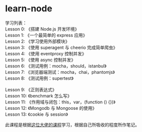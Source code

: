 # learn-node

学习列表：<br>
Lesson 0: 《搭建 Node.js 开发环境》<br>
Lesson 1: 《一个最简单的 express 应用》<br>
Lesson 2: 《学习使用外部模块》<br>
Lesson 3: 《使用 superagent 与 cheerio 完成简单爬虫》<br>
Lesson 4: 《使用 eventproxy 控制并发》<br>
Lesson 5: 《使用 async 控制并发》<br>
Lesson 6: 《测试用例：mocha，should，istanbul》<br>
Lesson 7: 《浏览器端测试：mocha，chai，phantomjs》 <br>
Lesson 8: 《测试用例：supertest》<br><br>
Lesson 9: 《正则表达式》<br>
Lesson 10: 《benchmark 怎么写》<br>
Lesson 11: 《作用域与闭包：this，var，(function () {})》 <br>
Lesson 12: 《Mongodb 与 Mongoose 的使用》<br>
Lesson 13: 《cookie 与 session》<br>

此课程是根据[这位大佬的课程](https://github.com/alsotang/node-lessons)学习，根据自己所吸收的程度所作笔记。
